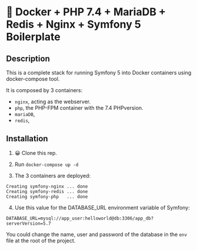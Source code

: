 # 🐳 Docker + PHP 7.4 + MariaDB + Redis + Nginx + Symfony 5 Boilerplate

## Description

This is a complete stack for running Symfony 5 into Docker containers using docker-compose tool.

It is composed by 3 containers:

- `nginx`, acting as the webserver.
- `php`, the PHP-FPM container with the 7.4 PHPversion.
- `mariaDB`, 
- `redis`, 

## Installation

1. 😀 Clone this rep.

2. Run `docker-compose up -d`

3. The 3 containers are deployed: 

```
Creating symfony-nginx ... done
Creating symfony-redis ... done
Creating symfony-php   ... done
```

4. Use this value for the DATABASE_URL environment variable of Symfony:

```
DATABASE_URL=mysql://app_user:helloworld@db:3306/app_db?serverVersion=5.7
```

You could change the name, user and password of the database in the `env` file at the root of the project.

